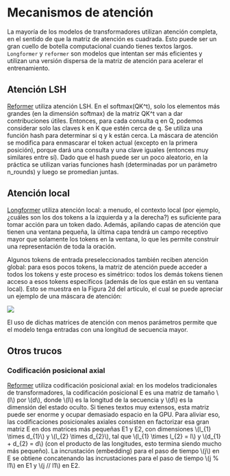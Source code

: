 <!--Copyright 2023 The HuggingFace Team. All rights reserved.

Licensed under the Apache License, Version 2.0 (the "License"); you may not use this file except in compliance with
the License. You may obtain a copy of the License at

http://www.apache.org/licenses/LICENSE-2.0

Unless required by applicable law or agreed to in writing, software distributed under the License is distributed on
an "AS IS" BASIS, WITHOUT WARRANTIES OR CONDITIONS OF ANY KIND, either express or implied. See the License for the
specific language governing permissions and limitations under the License.

⚠️ Note that this file is in Markdown but contain specific syntax for our doc-builder (similar to MDX) that may not be
rendered properly in your Markdown viewer.

-->

# Mecanismos de atención

La mayoría de los modelos de transformadores utilizan atención completa, en el sentido de que la matriz de atención es cuadrada. Esto puede ser un gran cuello de botella computacional cuando tienes textos largos. `Longformer` y `reformer` son modelos que intentan ser más eficientes y utilizan una versión dispersa de la matriz de atención para acelerar el entrenamiento.

## Atención LSH

[Reformer](https://huggingface.co/docs/transformers/model_doc/reformer) utiliza atención LSH. En el softmax(QK^t), solo los elementos más grandes (en la dimensión softmax) de la matriz QK^t van a dar contribuciones útiles. Entonces, para cada consulta q en Q, podemos considerar solo las claves k en K que estén cerca de q. Se utiliza una función hash para determinar si q y k están cerca. La máscara de atención se modifica para enmascarar el token actual (excepto en la primera posición), porque dará una consulta y una clave iguales (entonces muy similares entre sí). Dado que el hash puede ser un poco aleatorio, en la práctica se utilizan varias funciones hash (determinadas por un parámetro n_rounds) y luego se promedian juntas.

## Atención local

[Longformer](https://huggingface.co/docs/transformers/model_doc/longformer) utiliza atención local: a menudo, el contexto local (por ejemplo, ¿cuáles son los dos tokens a la izquierda y a la derecha?) es suficiente para tomar acción para un token dado. Además, apilando capas de atención que tienen una ventana pequeña, la última capa tendrá un campo receptivo mayor que solamente los tokens en la ventana, lo que les permite construir una representación de toda la oración.

Algunos tokens de entrada preseleccionados también reciben atención global: para esos pocos tokens, la matriz de atención puede acceder a todos los tokens y este proceso es simétrico: todos los demás tokens tienen acceso a esos tokens específicos (además de los que están en su ventana local). Esto se muestra en la Figura 2d del artículo, el cual se puede apreciar un ejemplo de una máscara de atención:

<div class="flex justify-center">
    <img scale="50 %" align="center" src="https://huggingface.co/datasets/huggingface/documentation-images/resolve/main/local_attention_mask.png"/>
</div>

El uso de dichas matrices de atención con menos parámetros permite que el modelo tenga entradas con una longitud de secuencia mayor.

## Otros trucos

### Codificación posicional axial

[Reformer](https://huggingface.co/docs/transformers/model_doc/reformer) utiliza codificación posicional axial: en los modelos tradicionales de transformadores, la codificación posicional E es una matriz de tamaño \\(l\\) por \\(d\\), donde \\(l\\) es la longitud de la secuencia y \\(d\\) es la dimensión del estado oculto. Si tienes textos muy extensos, esta matriz puede ser enorme y ocupar demasiado espacio en la GPU. Para aliviar eso, las codificaciones posicionales axiales consisten en factorizar esa gran matriz E en dos matrices más pequeñas E1 y E2, con dimensiones \\(l_{1} \times d_{1}\\) y \\(l_{2} \times d_{2}\\), tal que \\(l_{1} \times l_{2} = l\\) y \\(d_{1} + d_{2} = d\\) (con el producto de las longitudes, esto termina siendo mucho más pequeño). La incrustación (embedding) para el paso de tiempo \\(j\\) en E se obtiene concatenando las incrustaciones para el paso de tiempo \\(j \% l1\\) en E1 y \\(j // l1\\) en E2.
